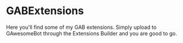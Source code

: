 # GABExtensions

Here you'll find some of my GAB extensions. Simply upload to GAwesomeBot through the Extensions Builder and you are good to go.
